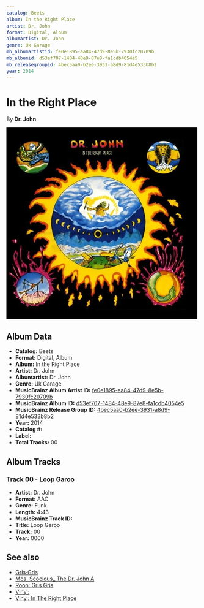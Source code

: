 ```yaml
---
catalog: Beets
album: In the Right Place
artist: Dr. John
format: Digital, Album
albumartist: Dr. John
genre: Uk Garage
mb_albumartistid: fe0e1895-aa84-47d9-8e5b-7930fc20709b
mb_albumid: d53ef707-1484-48e9-87e8-fa1cdb4054e5
mb_releasegroupid: 4bec5aa0-b2ee-3931-a8d9-81d4e533b8b2
year: 2014
---
```


# In the Right Place

By **Dr. John**

![](../../assets/beetscovers/Dr_John-In_the_Right_Place.jpg)

## Album Data

- **Catalog:** Beets
- **Format:** Digital, Album
- **Album:** In the Right Place
- **Artist:** Dr. John
- **Albumartist:** Dr. John
- **Genre:** Uk Garage
- **MusicBrainz Album Artist ID:** [fe0e1895-aa84-47d9-8e5b-7930fc20709b](https://musicbrainz.org/artist/fe0e1895-aa84-47d9-8e5b-7930fc20709b)
- **MusicBrainz Album ID:** [d53ef707-1484-48e9-87e8-fa1cdb4054e5](https://musicbrainz.org/release/d53ef707-1484-48e9-87e8-fa1cdb4054e5)
- **MusicBrainz Release Group ID:** [4bec5aa0-b2ee-3931-a8d9-81d4e533b8b2](https://musicbrainz.org/release-group/4bec5aa0-b2ee-3931-a8d9-81d4e533b8b2)
- **Year:** 2014
- **Catalog #:** 
- **Label:** 
- **Total Tracks:** 00

## Album Tracks

### Track 00 - Loop Garoo

- **Artist:** Dr. John
- **Format:** AAC
- **Genre:** Funk
- **Length:** 4:43
- **MusicBrainz Track ID:** [](https://musicbrainz.org/recording/)
- **Title:** Loop Garoo
- **Track:** 00
- **Year:** 0000


## See also

- [Gris‐Gris](Gris‐Gris.md)
- [Mos' Scocious_ The Dr. John A](Mos_Scocious__The_Dr_John_A.md)
- [Roon: Gris Gris](../../Roon/Dr_John/Gris_Gris.md)
- [Vinyl: ](../../Vinyl/Dr_John/Dr_John.md)
- [Vinyl: In The Right Place](../../Vinyl/Dr_John/In_The_Right_Place.md)
